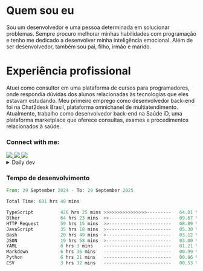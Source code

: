 # Quem sou eu
Sou um desenvolvedor e uma pessoa determinada em solucionar problemas. Sempre procuro melhorar minhas habilidades com programação e tenho me dedicado a desenvolver minha inteligência emocional. Além de ser desenvolvedor, também sou pai, filho, irmão e marido.

# Experiência profissional
Atuei como consultor em uma plataforma de cursos para programadores, onde respondia dúvidas dos alunos relacionadas às tecnologias que eles estavam estudando.
Meu primeiro emprego como desenvolvedor back-end foi na Chat2desk Brasil, plataforma omnichanel de multiatendimento.
Atualmente, trabalho como desenvolvedor back-end na Saúde iD, uma plataforma marketplace que oferece consultas, exames e procedimentos relacionados à saúde.

### Connect with me:
<a href="https://www.linkedin.com/in/theusmoreira" target="_blank" >
<img src="https://img.shields.io/badge/linkedin-%230077B5.svg?&style=for-the-badge&logo=linkedin&logoColor=white ">
</a>
<a href="https://www.instagram.com/matheus.s.moreira/" target="_blank">
<img src="https://img.shields.io/badge/instagram-%23E4405F.svg?&style=for-the-badge&logo=instagram&logoColor=white">
</a>
<a href="mailto:matheussm301@gmail.com"  target="_blank">
<img src="https://img.shields.io/badge/gmail-%23E4405F.svg?&style=for-the-badge&logo=gmail&logoColor=white">
</a>


<details>
  <summary>Daily dev </summary>
<p>
  <a href="https://app.daily.dev/matheussantos"><img src="https://github.com/matheus-santos-moreira/matheus-santos-moreira/blob/master/devcard.svg" width="200" alt="Matheus Santos's Dev Card"/></a>
 </p>
</details>

<h3>Tempo de desenvolvimento</h3>

<!--START_SECTION:waka-->

```rust
From: 29 September 2024 - To: 29 September 2025

Total Time: 601 hrs 48 mins

TypeScript          426 hrs 25 mins >>>>>>>>>>>>>>>>---------   64.01 %
Other               64 hrs 23 mins  >>-----------------------   09.67 %
HTTP Request        59 hrs 15 mins  >>-----------------------   08.89 %
JavaScript          35 hrs 18 mins  >------------------------   05.30 %
Bash                20 hrs 49 mins  >------------------------   03.12 %
JSON                19 hrs 58 mins  >------------------------   03.00 %
YAML                8 hrs 3 mins    -------------------------   01.21 %
Markdown            6 hrs 36 mins   -------------------------   00.99 %
Python              6 hrs 21 mins   -------------------------   00.96 %
CSV                 3 hrs 32 mins   -------------------------   00.53 %
```

<!--END_SECTION:waka-->
